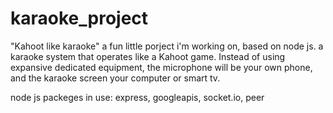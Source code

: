 # karaoke_project
"Kahoot like karaoke" 
a fun little porject i'm working on, based on node js.
a karaoke system that operates like a Kahoot game. 
Instead of using expansive dedicated equipment, the microphone will be your own phone, and the karaoke screen your computer or smart tv.

node js packeges in use:
express,
googleapis,
socket.io,
peer
